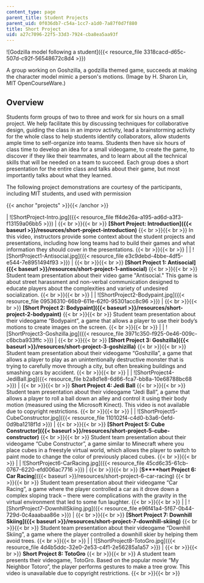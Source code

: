 ```yaml
---
content_type: page
parent_title: Student Projects
parent_uid: 0f036db7-c54a-1cc7-a1d0-7a87f0d7f880
title: Short Project
uid: a27c7096-22f5-33d3-7924-cba8ea5aa93f
---
```


![Godzilla model following a student]({{< resource_file 3318cacd-d65c-507d-c92f-56548672c8d4 >}})  

A group working on Goshzilla, a godzilla themed game, succeeds at making the character model mimic a person's motions. (Image by H. Sharon Lin, MIT OpenCourseWare.)

Overview
--------

Students form groups of two to three and work for six hours on a small project. We help facilitate this by discussing techniques for collaborative design, guiding the class in an improv activity, lead a brainstorming activity for the whole class to help students identify collaborators, allow students ample time to self-organize into teams. Students then have six hours of class time to develop an idea for a small videogame, to create the game, to discover if they like their teammates, and to learn about all the technical skills that will be needed on a team to succeed. Each group does a short presentation for the entire class and talks about their game, but most importantly talks about what they learned.

The following project demonstrations are courtesy of the participants, including MIT students, and used with permission 

{{< anchor "projects" >}}{{< /anchor >}}

| ![ShortProject-Intro.jpg]({{< resource_file ff4de26a-a195-ad6d-a3f3-f13159a06bb5 >}}) |  {{< br >}}{{< br >}}  **[Short Project: Introduction]({{< baseurl >}}/resources/short-project-introduction)** {{< br >}}{{< br >}} In this video, instructors provide some context about the student projects and presentations, including how long teams had to build their games and what information they should cover in the presentations.   {{< br >}}{{< br >}}  |
| ![ShortProject1-Antisocial.jpg]({{< resource_file e3c9debd-4bbe-4df5-e544-7e8951494f93 >}}) |  {{< br >}}{{< br >}} ﻿**[Short Project 1: Antisocial]({{< baseurl >}}/resources/short-project-1-antisocial)** {{< br >}}{{< br >}} Student team presentation about their video game "Antisocial." This game is about street harassment and non-verbal communication designed to educate players about the complexities and variety of undesired socialization.   {{< br >}}{{< br >}}  |
| ![ShortProject2-Bodypaint.jpg]({{< resource_file 09536310-66b9-611e-62f0-95301acc8c96 >}}) |  {{< br >}}{{< br >}} ﻿**[Short Project 2: Bodypaint]({{< baseurl >}}/resources/short-project-2-bodypaint)** {{< br >}}{{< br >}} Student team presentation about their videogame “Bodypaint”, a game that allows a player to use their body’s motions to create images on the screen.   {{< br >}}{{< br >}}  |
| ![ShortProject3-Goshzilla.jpg]({{< resource_file 3971c350-f925-0e46-009c-c6bcba933ffc >}}) |  {{< br >}}{{< br >}}  **[Short Project 3: Goshzilla]({{< baseurl >}}/resources/short-project-3-goshizilla)** {{< br >}}{{< br >}} Student team presentation about their videogame “Goshzilla”, a game that allows a player to play as an unintentionally destructive monster that is trying to carefully move through a city, but often breaking buildings and smashing cars by accident.   {{< br >}}{{< br >}}  |
| ![ShortProject4-JediBall.jpg]({{< resource_file b2a8d1e8-6d66-fca7-bb8a-10e68788bc68 >}}) |  {{< br >}}{{< br >}} ﻿**Short Project 4: Jedi Ball** {{< br >}}{{< br >}} Student team presentation about their videogame “Jedi Ball”, a game that allows a player to roll a ball down an alley and control it using their body motion (measured using the Microsoft Kinect). This video is not available due to copyright restrictions.   {{< br >}}{{< br >}}  |
| ![ShortProject5-CubeConstructor.jpg]({{< resource_file 110102f4-c4d0-b3a6-0efd-0d9ba1218f1d >}})﻿ |  {{< br >}}{{< br >}} ﻿**[Short Project 5: Cube Constructor]({{< baseurl >}}/resources/short-project-5-cube-constructor)** {{< br >}}{{< br >}} Student team presentation about their videogame “Cube Constructor”, a game similar to Minecraft where you place cubes in a freestyle virtual world, which allows the player to switch to paint mode to change the color of previously placed cubes.   {{< br >}}{{< br >}}  |
| ![ShortProject6-CarRacing.jpg]({{< resource_file 45cd6c35-61cb-0767-6220-efd006ac7716 >}}) |  {{< br >}}{{< br >}} ﻿[**S****hort Project 6: Car Racing**]({{< baseurl >}}/resources/short-project-6-car-racing) {{< br >}}{{< br >}} Student team presentation about their videogame “Car Racing”, a game where the player controlled a car as it drove down a complex sloping track – there were complications with the gravity in the virtual environment that led to some fun laughter.   {{< br >}}{{< br >}}  |
| ![ShortProject7-DownhillSkiing.jpg]({{< resource_file e96f41a4-5f67-0b44-729d-0c4aaabaa86e >}}) |  {{< br >}}{{< br >}}  **[Short Project 7: Downhill Skiing]({{< baseurl >}}/resources/short-project-7-downhill-skiing)** {{< br >}}{{< br >}} Student team presentation about their videogame “Downhill Skiing”, a game where the player controlled a downhill skier by helping them avoid trees.   {{< br >}}{{< br >}}  |
| ![ShortProject8-TotoGro.jpg]({{< resource_file 4d4b5ddc-32e0-2e53-c4f1-2e56285a1a57 >}}) |  {{< br >}}{{< br >}} ﻿**Short Project 8: TotoGro** {{< br >}}{{< br >}} A student team presents their videogame, TotoGro. Based on the popular movie “My Neighbor Totoro”, the player performs gestures to make a tree grow. This video is unavailable due to copyright restrictions.   {{< br >}}{{< br >}}